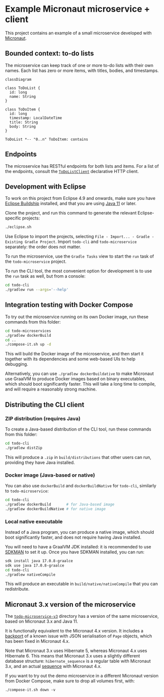 # Example Micronaut microservice + client

This project contains an example of a small microservice developed with [Micronaut](https://micronaut.io/).

## Bounded context: to-do lists

The microservice can keep track of one or more to-do lists with their own names.
Each list has zero or more items, with titles, bodies, and timestamps.

```mermaid
classDiagram

class ToDoList {
  id: long
  name: String
}

class ToDoItem {
  id: long
  timestamp: LocalDateTime
  title: String
  body: String
}

ToDoList *-- "0..n" ToDoItem: contains
```

## Endpoints

The microservice has RESTful endpoints for both lists and items.
For a list of the endpoints, consult the [`ToDoListClient`](todo-cli/src/main/java/todo/cli/ToDoListClient.java) declarative HTTP client.

## Development with Eclipse

To work on this project from Eclipse 4.9 and onwards, make sure you have [Eclipse Buildship](https://www.vogella.com/tutorials/EclipseGradle/article.html) installed, and that you are using [Java 11](https://adoptium.net/) or later.

Clone the project, and run this command to generate the relevant Eclipse-specific projects:

```sh
./eclipse.sh
```

Use Eclipse to import the projects, selecting `File - Import... - Gradle - Existing Gradle Project`.
Import `todo-cli` and `todo-microservice` separately: the order does not matter.

To run the microservice, use the `Gradle Tasks` view to start the `run` task of the `todo-microservice` project.

To run the CLI tool, the most convenient option for development is to use the `run` task as well, but from a console:

```sh
cd todo-cli
./gradlew run --args='--help'
```

## Integration testing with Docker Compose

To try out the microservice running on its own Docker image, run these commands from this folder:

```sh
cd todo-microservices
./gradlew dockerBuild
cd ..
./compose-it.sh up -d
```

This will build the Docker image of the microservice, and then start it together with its dependencies and some web-based UIs to help debugging.

Alternatively, you can use  `./gradlew dockerBuildative` to make Micronaut use GraalVM to produce Docker images based on binary executables, which should boot significantly faster.
This will take a long time to compile, and will require a reasonably strong machine.

## Distributing the CLI client

### ZIP distribution (requires Java)

To create a Java-based distribution of the CLI tool, run these commands from this folder:

```sh
cd todo-cli
./gradlew distZip
```

This will produce a `.zip` in `build/distributions` that other users can run, providing they have Java installed.

### Docker image (Java-based or native)

You can also use `dockerBuild` and `dockerBuildNative` for `todo-cli`, similarly to `todo-microservice`:

```sh
cd todo-cli
./gradlew dockerBuild       # for Java-based image
./gradlew dockerBuildNative # for native image
```

### Local native executable

Instead of a Java program, you can produce a native image, which should boot significantly faster, and does not require having Java installed.

You will need to have a GraalVM JDK installed: it is recommended to use [SDKMAN](https://sdkman.io/) to set it up.
Once you have SDKMAN installed, you can run:

```sh
sdk install java 17.0.8-graalce
sdk use java 17.0.8-graalce
cd todo-cli
./gradlew nativeCompile
```

This will produce an executable in `build/native/nativeCompile` that you can redistribute.

## Micronaut 3.x version of the microservice

The [`todo-microservice-v3`](./todo-microservice-v3) directory has a version of the same microservice, based on Micronaut 3.x and Java 11.

It is functionally equivalent to the Micronaut 4.x version.
It includes a [backport](https://github.com/micronaut-projects/micronaut-data/commit/1190f94e0286f773d21e805531f61cb23a7e18fa) of a known issue with JSON serialisation of `Page` objects, which has been fixed in Micronaut 4.x.

Note that Micronaut 3.x uses Hibernate 5, whereas Micronaut 4.x uses Hibernate 6.
This means that Micronaut 3.x uses a slightly different database structure: `hibernate_sequence` is a regular table with Micronaut 3.x, and an actual [sequence](https://mariadb.com/kb/en/sequences/) with Micronaut 4.x.

If you want to try out the demo microservice in a different Micronaut version from Docker Compose, make sure to drop all volumes first, with:

```shell
./compose-it.sh down -v
```
